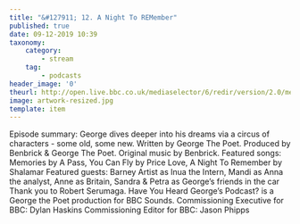 ```yaml
---
title: "&#127911; 12. A Night To REMember"
published: true
date: 09-12-2019 10:39
taxonomy:
    category:
        - stream
    tag:
        - podcasts
header_image: '0'
theurl: http://open.live.bbc.co.uk/mediaselector/6/redir/version/2.0/mediaset/audio-nondrm-download/proto/http/vpid/p07sychl.mp3
image: artwork-resized.jpg
template: item
--- 
```

Episode summary: George dives deeper into his dreams via a circus of characters - some old, some new. Written by George The Poet. Produced by Benbrick & George The Poet. Original music by Benbrick. Featured songs: Memories by A Pass, You Can Fly by Price Love, A Night To Remember by Shalamar Featured guests: Barney Artist as Inua the Intern, Mandi as Anna the analyst, Anne as Britain, Sandra & Petra as George’s friends in the car Thank you to Robert Serumaga. Have You Heard George’s Podcast? is a George the Poet production for BBC Sounds. Commissioning Executive for BBC: Dylan Haskins Commissioning Editor for BBC: Jason Phipps
